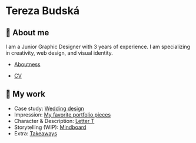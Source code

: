 # Tereza Budská
## 🌸 About me
I am a Junior Graphic Designer with 3 years of experience. I am specializing in creativity, web design, and visual identity.
- [Aboutness](https://tebri11.github.io/en-for-designers/03-aboutness/03-aboutness)

 - [CV](https://tebri11.github.io/en-for-designers/04-experience/cv-2021-budska.pdf)

## 🤍 My work
 - Case study: [Wedding design](https://tebri11.github.io/en-for-designers/03-aboutness/)
 - Impression: [My favorite portfolio pieces](https://tebri11.github.io/en-for-designers/02-impression/02-impression)
 - Character & Description: [Letter T](https://tebri11.github.io/en-for-designers/01-character-description/index)
 - Storytelling (WIP): [Mindboard](https://tebri11.github.io/en-for-designers/06-storytelling/index)
 - Extra: [Takeaways](https://tebri11.github.io/en-for-designers/extra-takeaways/index)
